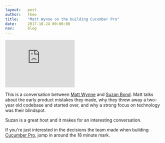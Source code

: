 ```yaml
---
layout:   post
author:   theo
title:    "Matt Wynne on the building Cucumber Pro"
date:     2017-10-24 00:00:00
nav:      blog
---
```


<iframe style="border: solid 1px #dedede;"  src="https://app.stitcher.com/splayer/f/143713/51859962" width="220" height="150" frameborder="0" scrolling="no"></iframe>

This is a conversation between [Matt Wynne](https://twitter.com/mattwynne) and [Suzan Bond](https://twitter.com/suzanbond). Matt talks about the early product mistakes they made, why they threw away a two-year old codebase and started over, and why a strong focus on technology was their blindspot. 

Suzan is a great host and it makes for an interesting conversation. 

If you're just interested in the decisions the team made when building [Cucumber Pro](https://cucumber.io/pro), jump in around the 18 minute mark. 
